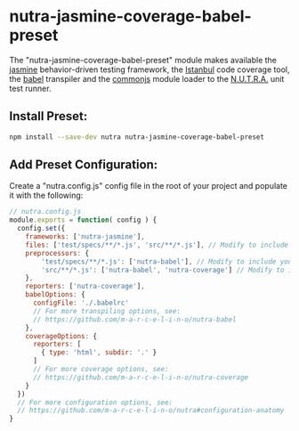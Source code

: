 # nutra-jasmine-coverage-babel-preset
The "nutra-jasmine-coverage-babel-preset" module makes available the [jasmine](http://jasmine.github.io/) behavior-driven testing framework, the [Istanbul](https://github.com/gotwarlost/istanbul) code coverage tool, the [babel](https://babeljs.io/) transpiler and the [commonjs](https://nodejs.org/docs/latest/api/modules.html) module loader to the [N.U.T.R.A.](https://github.com/m-a-r-c-e-l-i-n-o/nutra) unit test runner.

## Install Preset:
```bash
npm install --save-dev nutra nutra-jasmine-coverage-babel-preset
```

## Add Preset Configuration:
Create a "nutra.config.js" config file in the root of your project and populate it with the following:
```js
// nutra.config.js
module.exports = function( config ) {
  config.set({
    frameworks: ['nutra-jasmine'],
    files: ['test/specs/**/*.js', 'src/**/*.js'], // Modify to include your own app & spec files
    preprocessors: {
        'test/specs/**/*.js': ['nutra-babel'], // Modify to include your spec files.
        'src/**/*.js': ['nutra-babel', 'nutra-coverage'] // Modify to include your app files.
    },
    reporters: ['nutra-coverage'],
    babelOptions: {
      configFile: './.babelrc'
      // For more transpiling options, see:
      // https://github.com/m-a-r-c-e-l-i-n-o/nutra-babel
    },
    coverageOptions: {
      reporters: [
        { type: 'html', subdir: '.' }
      ]
      // For more coverage options, see:
      // https://github.com/m-a-r-c-e-l-i-n-o/nutra-coverage
    }
  })
  // For more configuration options, see:
  // https://github.com/m-a-r-c-e-l-i-n-o/nutra#configuration-anatomy
}
```

